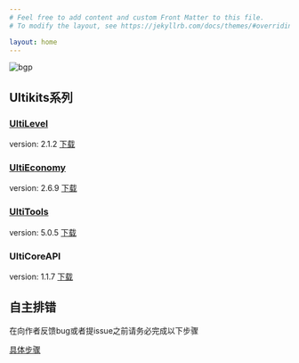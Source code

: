 ```yaml
---
# Feel free to add content and custom Front Matter to this file.
# To modify the layout, see https://jekyllrb.com/docs/themes/#overriding-theme-defaults

layout: home
---
```

![bgp](https://raw.githubusercontent.com/wisdommen/wisdommen.github.io/master/pictures/28485084378f4214f3d10a88ac3a10fd.jpg "minecraft")
## Ultikits系列

### [UltiLevel](https://wisdommen.github.io/2020/06/24/UltiLevel.html)
version: 2.1.2
[下载](https://github.com/wisdommen/wisdommen.github.io/tree/master/collections/Ultilevel)

### [UltiEconomy](https://wisdommen.github.io/2020/06/24/UltiEconomy.html)
version: 2.6.9
[下载](https://github.com/wisdommen/wisdommen.github.io/tree/master/collections/UltiEconomy)

### [UltiTools](https://wisdommen.github.io/2020/06/24/UltiTools.html)
version: 5.0.5
[下载](https://github.com/wisdommen/wisdommen.github.io/tree/master/collections/Ultitools)

### UltiCoreAPI
version: 1.1.7
[下载](https://github.com/wisdommen/wisdommen.github.io/tree/master/collections/UltiCore)

## 自主排错
在向作者反馈bug或者提issue之前请务必完成以下步骤

[具体步骤](https://wisdommen.github.io/2020/06/24/CheckBeforeIssue.html)